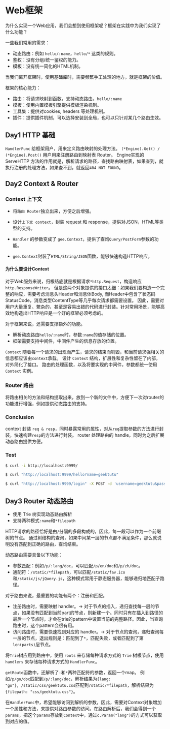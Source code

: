 # Web框架

为什么实现一个Web应用，我们会想到使用框架呢？框架在实践中为我们实现了什么功能？

一些我们常用的需求：

- 动态路由：例如 `hello/:name`，`hello/*` 这类的规则。
- 鉴权：没有分组/统一鉴权的能力。
- 模板：没有统一简化的HTML机制。

当我们离开框架时，使用基础库时，需要频繁手工处理的地方，就是框架的价值。

框架的核心能力：

- 路由：将请求映射到函数，支持动态路由。`hello/:name`
- 模板：使用内置模板引擎提供模板渲染机制。
- 工具集：提供对cookies, headers 等处理机制。
- 插件：提供插件机制，可以选择安装到全局，也可以只针对某几个路由生效。

## Day1 HTTP 基础

`HandlerFunc` 给框架用户，用来定义路由映射的处理方法。
`(*Engine).Get() / (*Engine).Post()` 用户用来注册路由到映射表 Router。
Engine实现的 ServeHTTP 方法的作用就是，解析请求的路径，查找路由映射表，如果查到，就执行注册的处理方法，如果查不到，就返回`404 NOT FOUND`。

## Day2 Context & Router

### Context 上下文

- 将`路由 Router`独立出来，方便之后增强。
- 设计`上下文 context`，封装 request 和 response，提供对JSON，HTML等类型的支持。

- `Handler` 的参数变成了 `gee.Context`，提供了查询`Query/PostForm`参数的功能。
- `gee.Context`封装了`HTML/String/JSON`函数，能够快速构造HTTP响应。

#### 为什么要设计Context

对于Web服务来说，归根结底就是根据请求`*http.Request`，构造响应`http.ResponseWriter`。
但是这两个对象提供的接口太细：如果我们要构造一个完整的响应，需要考虑消息头Header和消息体Body,
而Header中包含了状态码StatusCode，消息类型ContentType等几乎每次请求都需要设置。
因此，需要对用户大量重复、繁杂的，甚至是容易出错的代码进行封装。针对常用场景，能够高效地构造出HTTP响应是一个好的框架必须考虑的。

对于框架来说，还需要支撑额外的功能。

- 解析动态路由`hello/:name`时，参数`:name`的值存储的位置。
- 框架需要支持中间件，中间件产生的信息存放的位置。

`Context` 随着每一个请求的出现而产生，请求的结束而销毁，和当前请求强相关的信息都应该由`context`承载。
设计 `Context` 结构，扩展性和复杂性留在了内部，对外简化了接口。
路由的处理函数，以及将要实现的中间件，参数都统一使用 `Context` 实例。

### Router 路由

将路由相关的方法和结构提取出来，放到一个新的文件中，方便下一次对router的功能进行增强，例如提供动态路由的支持。

### Conclusion

context 封装 `req & resp`，同时暴露常用的属性，对从`req`提取参数的方法进行封装，快速构建`resp`的方法进行封装。
router 处理路由的 handle，同时为之后扩展动态路由提供方便。

### Test

```bash
$ curl -i http://localhost:9999/

$ curl "http://localhost:9999/hello?name=geektutu"

$ curl "http://localhost:9999/login" -X POST -d 'username=geektutu&password=1234'
```

## Day3 Router 动态路由

- 使用 Trie 树实现动态路由解析
- 支持两种模式`:name`和`*filepath`

HTTP请求的路径恰好是由`/`分隔的多段构成的，因此，每一段可以作为一个前缀树的节点。
通过树结构的查询，如果中间某一层的节点都不满足条件，那么就说明没有匹配到正确的路由，查询结束。

动态路由需要具备以下功能：

- 参数匹配：例如`/p/:lang/doc`，可以匹配`/p/en/doc`和`/p/zh/doc`。
- 通配符：`/static/*filepath`，可以匹配`/static/fav.ico`和`/static/js/jQuery.js`，这种模式常用于静态服务器，能够递归地匹配子路径。

对于路由来说，最重要的功能有两个：注册和匹配。

- 注册路由时，需要映射 handler。-> 对于节点的插入，递归查找每一层的节点，如果没有匹配到当前part的节点，则新建一个。同时只有在插入到路径的最后一个节点时，才会在trie的pattern中设置当前的完整路径。因此，当查询路由时，这个pattern会很有用。
- 访问路由时，需要快速找到对应的 handler。-> 对于节点的查询，递归查询每一层的节点，退出规则是：匹配到了`*`，匹配失败，或者匹配到了第`len(parts)`层节点。

将`Trie`树应用到路由中，使用 `roots` 来存储每种请求方式的 `Trie` 树根节点，使用 `handlers` 来存储每种请求方式的 `HandlerFunc`。

`getRoute`函数中，还解析了`:`和`*`两种匹配符的参数，返回一个map。
例如`/p/go/doc`匹配到`/p/:lang/doc`，解析结果为`{lang: "go"}`，`/static/css/geektutu.css`匹配到`/static/*filepath`，解析结果为`{filepath: "css/geektutu.css"}`。

在`HandlerFunc`中，希望能够访问到解析的参数，因此，需要对Context对象增加一个属性和方法，来提供对路由参数的访问。在路由解析后，我们会得到一个`params`，把这个`params`存放到`Context`中，通过`c.Param("lang")`的方式可以获取到对应的值。
